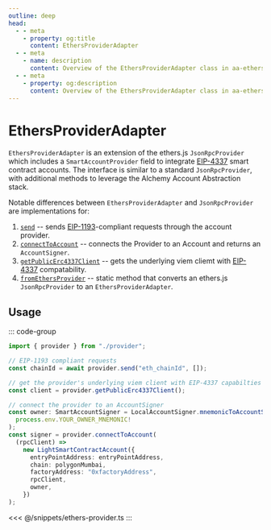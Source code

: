 ```yaml
---
outline: deep
head:
  - - meta
    - property: og:title
      content: EthersProviderAdapter
  - - meta
    - name: description
      content: Overview of the EthersProviderAdapter class in aa-ethers
  - - meta
    - property: og:description
      content: Overview of the EthersProviderAdapter class in aa-ethers
---
```


# EthersProviderAdapter

`EthersProviderAdapter` is an extension of the ethers.js `JsonRpcProvider` which includes a `SmartAccountProvider` field to integrate [EIP-4337](https://eips.ethereum.org/EIPS/eip-4337) smart contract accounts. The interface is similar to a standard `JsonRpcProvider`, with additional methods to leverage the Alchemy Account Abstraction stack.

Notable differences between `EthersProviderAdapter` and `JsonRpcProvider` are implementations for:

1.  [`send`](/packages/aa-ethers/provider-adapter/send) -- sends [EIP-1193](https://eips.ethereum.org/EIPS/eip-1193)-compliant requests through the account provider.
2.  [`connectToAccount`](/packages/aa-ethers/provider-adapter/connectToAccount) -- connects the Provider to an Account and returns an `AccountSigner`.
3.  [`getPublicErc4337Client`](/packages/aa-ethers/provider-adapter/getPublicErc4337Client) -- gets the underlying viem cliemt with [EIP-4337](https://eips.ethereum.org/EIPS/eip-4337) compatability.
4.  [`fromEthersProvider`](/packages/aa-ethers/provider-adapter/fromEthersProvider) -- static method that converts an ethers.js `JsonRpcProvider` to an `EthersProviderAdapter`.

## Usage

::: code-group

```ts [example.ts]
import { provider } from "./provider";

// EIP-1193 compliant requests
const chainId = await provider.send("eth_chainId", []);

// get the provider's underlying viem client with EIP-4337 capabilties
const client = provider.getPublicErc4337Client();

// connect the provider to an AccountSigner
const owner: SmartAccountSigner = LocalAccountSigner.mnemonicToAccountSigner(
  process.env.YOUR_OWNER_MNEMONIC!
);
const signer = provider.connectToAccount(
  (rpcClient) =>
    new LightSmartContractAccount({
      entryPointAddress: entryPointAddress,
      chain: polygonMumbai,
      factoryAddress: "0xfactoryAddress",
      rpcClient,
      owner,
    })
);
```

<<< @/snippets/ethers-provider.ts
:::
